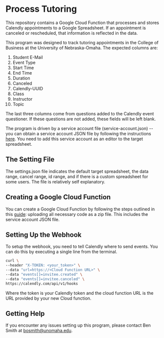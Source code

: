 # Process Tutoring
 
This repository contains a Google Cloud Function that processes and stores Calendly appointments to a Google Spreadsheet.   If an appointment is canceled or rescheduled, that information is reflected in the data.

This program was designed to track tutoring appointments in the College of Business at the University of Nebraska-Omaha. The expected columns are:

1. Student E-Mail	
2. Event Type	
3. Start Time	
4. End Time
5. Duration	
6. Canceled	
7. Calendly-UUID	
8. Class	
9. Instructor	
10. Topic
    
The last three columns come from questions added to the Calendly event questioner.  If these questions are not added, these fields will be left blank.

The program is driven by a service account file (service-account.json) -- you can obtain a service account JSON file by following the instructions [here](https://cloud.google.com/iam/docs/creating-managing-service-account-keys).  You need to add this service account as an editor to the target spreadsheet. 

## The Setting File

The settings.json file indicates the default target spreadsheet, the data range, cancel range, id range, and if there is a custom spreadsheet for some users.  The file is relatively self explanatory. 

## Creating a Google Cloud Function

You can create a Google Cloud Function by following the steps outlined in this [guide](https://cloud.google.com/functions/docs/quickstart-console): uploading all necessary code as a zip file.  This includes the service account JSON file. 

## Setting Up the Webhook

To setup the webhook, you need to tell Calendly where to send events.  You can do this by executing a single line from the terminal.

```bash
curl \
--header "X-TOKEN: <your_token>" \
--data "url=https://<Cloud Function URL>" \
--data "events[]=invitee.created" \
--data "events[]=invitee.canceled" \
https://calendly.com/api/v1/hooks
```

Where the token is your Calendly token and the cloud function URL is the URL provided by your new Cloud function.

## Getting Help

If you encounter any issues setting up this program, please contact Ben Smith at bosmith@unomaha.edu.
